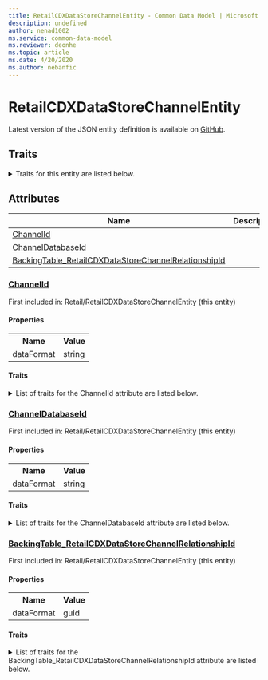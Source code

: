 ```yaml
---
title: RetailCDXDataStoreChannelEntity - Common Data Model | Microsoft Docs
description: undefined
author: nenad1002
ms.service: common-data-model
ms.reviewer: deonhe
ms.topic: article
ms.date: 4/20/2020
ms.author: nebanfic
---
```


# RetailCDXDataStoreChannelEntity

  
 Latest version of the JSON entity definition is available on <a href="https://github.com/Microsoft/CDM/tree/master/schemaDocuments/core/operationsCommon/Entities/Commerce/Retail/RetailCDXDataStoreChannelEntity.cdm.json" target="_blank">GitHub</a>.  

## Traits

<details>
<summary>Traits for this entity are listed below.  
</summary>

**is.CDM.entityVersion**  
  <table><tr><th>Parameter</th><th>Value</th><th>Data type</th><th>Explanation</th></tr><tr><td>versionNumber</td><td>"1.0.0"</td><td>string</td><td>semantic version number of the entity</td></tr></table>

**is.application.releaseVersion**  
  <table><tr><th>Parameter</th><th>Value</th><th>Data type</th><th>Explanation</th></tr><tr><td>releaseVersion</td><td>"10.0.13.0"</td><td>string</td><td>semantic version number of the application introducing this entity</td></tr></table>

</details>

## Attributes

|Name|Description|First Included in Instance|
|---|---|---|
|[ChannelId](#ChannelId)||<a href="RetailCDXDataStoreChannelEntity.md" target="_blank">Retail/RetailCDXDataStoreChannelEntity</a>|
|[ChannelDatabaseId](#ChannelDatabaseId)||<a href="RetailCDXDataStoreChannelEntity.md" target="_blank">Retail/RetailCDXDataStoreChannelEntity</a>|
|[BackingTable_RetailCDXDataStoreChannelRelationshipId](#BackingTable_RetailCDXDataStoreChannelRelationshipId)||<a href="RetailCDXDataStoreChannelEntity.md" target="_blank">Retail/RetailCDXDataStoreChannelEntity</a>|

### <a href=#ChannelId name="ChannelId">ChannelId</a>

First included in: Retail/RetailCDXDataStoreChannelEntity (this entity)  

#### Properties

<table><tr><th>Name</th><th>Value</th></tr><tr><td>dataFormat</td><td>string</td></tr></table>

#### Traits

<details>
<summary>List of traits for the ChannelId attribute are listed below.</summary>

**is.dataFormat.character**  
**is.dataFormat.big**  
**is.dataFormat.array**  
**is.dataFormat.character**  
**is.dataFormat.array**  
</details>

### <a href=#ChannelDatabaseId name="ChannelDatabaseId">ChannelDatabaseId</a>

First included in: Retail/RetailCDXDataStoreChannelEntity (this entity)  

#### Properties

<table><tr><th>Name</th><th>Value</th></tr><tr><td>dataFormat</td><td>string</td></tr></table>

#### Traits

<details>
<summary>List of traits for the ChannelDatabaseId attribute are listed below.</summary>

**is.dataFormat.character**  
**is.dataFormat.big**  
**is.dataFormat.array**  
**is.dataFormat.character**  
**is.dataFormat.array**  
</details>

### <a href=#BackingTable_RetailCDXDataStoreChannelRelationshipId name="BackingTable_RetailCDXDataStoreChannelRelationshipId">BackingTable_RetailCDXDataStoreChannelRelationshipId</a>

First included in: Retail/RetailCDXDataStoreChannelEntity (this entity)  

#### Properties

<table><tr><th>Name</th><th>Value</th></tr><tr><td>dataFormat</td><td>guid</td></tr></table>

#### Traits

<details>
<summary>List of traits for the BackingTable_RetailCDXDataStoreChannelRelationshipId attribute are listed below.</summary>

**is.dataFormat.character**  
**is.dataFormat.big**  
**is.dataFormat.array**  
**is.dataFormat.guid**  
**means.identity.entityId**  
**is.linkedEntity.identifier**  
Marks the attribute(s) that hold foreign key references to a linked (used as an attribute) entity. This attribute is added to the resolved entity to enumerate the referenced entities.  <table><tr><th>Parameter</th><th>Value</th><th>Data type</th><th>Explanation</th></tr><tr><td>entityReferences</td><td><table><tr><th>entityReference</th><th>attributeReference</th></tr><tr><td><a href="../../../Tables/Commerce/Retail/Main/RetailCDXDataStoreChannel.md" target="_blank">/core/operationsCommon/Tables/Commerce/Retail/Main/RetailCDXDataStoreChannel.cdm.json/RetailCDXDataStoreChannel</a></td><td><a href="../../../Tables/Commerce/Retail/Main/RetailCDXDataStoreChannel.md#RecId" target="_blank">RecId</a></td></tr></table></td><td>entity</td><td>a reference to the constant entity holding the list of entity references</td></tr></table>

**is.dataFormat.guid**  
**is.dataFormat.character**  
**is.dataFormat.array**  
</details>
